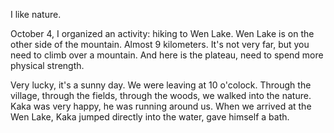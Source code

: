 I like nature.

October 4, I organized an activity: hiking to Wen Lake. Wen Lake is on the other side of the mountain. Almost 9 kilometers. It's not very far, but you need to climb over a mountain. And here is the plateau, need to spend more physical strength.

Very lucky, it's a sunny day. We were leaving at 10 o'colock. Through the village, through the fields, through the woods, we walked into the nature. Kaka was very happy, he was running around us. When we arrived at the Wen Lake, Kaka jumped directly into the water, gave himself a bath.
